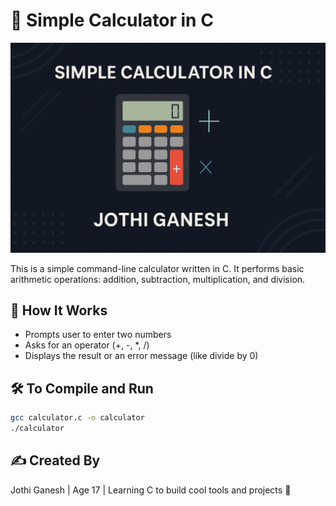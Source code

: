 # 🔢 Simple Calculator in C
![Cover Image](cover.png)

This is a simple command-line calculator written in C. It performs basic arithmetic operations: addition, subtraction, multiplication, and division.

## 🧠 How It Works

- Prompts user to enter two numbers
- Asks for an operator (+, -, *, /)
- Displays the result or an error message (like divide by 0)

## 🛠️ To Compile and Run

```bash
gcc calculator.c -o calculator
./calculator
```

## ✍️ Created By

Jothi Ganesh | Age 17 | Learning C to build cool tools and projects 🚀
